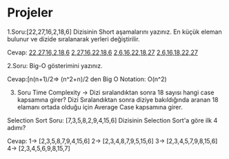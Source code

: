 # Projeler

1.Soru:[22,27,16,2,18,6] Dizisinin Short aşamalarını yazınız.
En küçük eleman bulunur ve dizide sıralanarak yerleri değiştirilir.

Cevap:
[22,27,16,2,18,6](n)
[2,27,16,22,18,6](n-1)
[2,6,16,22,18,27](n-2)
[2,6,16,18,22,27](n-3)

2.Soru: Big-O gösterimini yazınız.

Cevap:[n(n+1)/2=> (n^2+n)/2 den Big O Notation: O(n^2)

3. Soru Time Complexity -> Dizi sıralandıktan sonra 18 sayısı hangi case kapsamına girer?
Dizi Sıralandıktan sonra diziye bakıldığında aranan 18 elamanı ortada olduğu için Average Case kapsamına girer.

Selection Sort
Soru: [7,3,5,8,2,9,4,15,6] Dizisinin Selection Sort'a göre ilk 4 adımı?

Cevap: 
 1-> [2,3,5,8,7,9,4,15,6]
 2-> [2,3,4,8,7,9,5,15,6]
 3-> [2,3,4,5,7,9,8,15,6]
 4-> [2,3,4,5,6,9,8,15,7]


 
 
